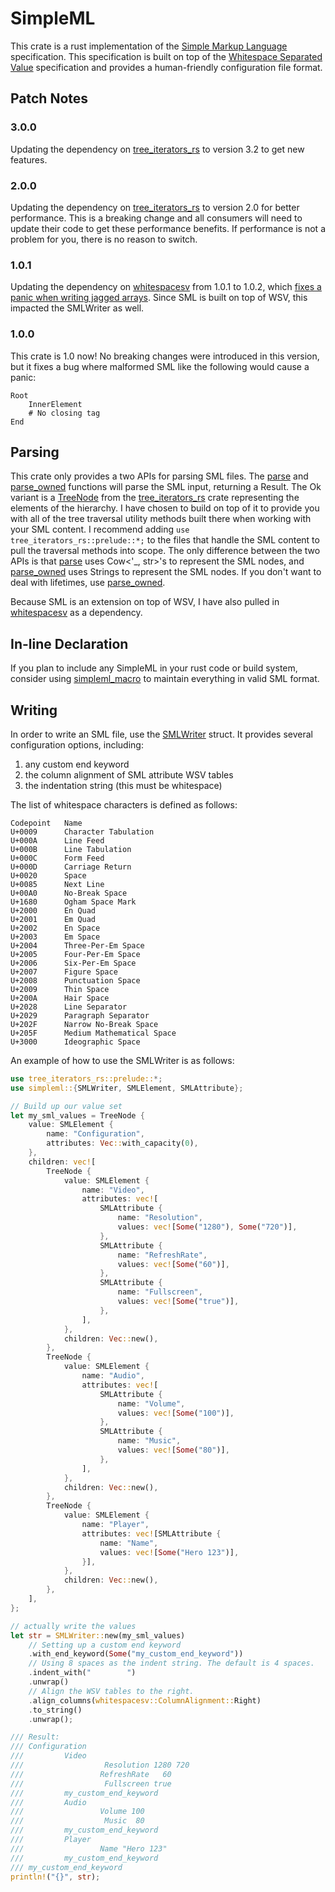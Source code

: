 # SimpleML

This crate is a rust implementation of the
[Simple Markup Language](https://www.simpleml.com/) specification. This
specification is built on top of the
[Whitespace Separated Value](https://dev.stenway.com/WSV/Specification.html)
specification and provides a human-friendly configuration file format.

## Patch Notes

### 3.0.0

Updating the dependency on
[tree_iterators_rs](https://crates.io/crates/tree_iterators_rs) to version 3.2
to get new features.

### 2.0.0

Updating the dependency on
[tree_iterators_rs](https://crates.io/crates/tree_iterators_rs) to version 2.0
for better performance. This is a breaking change and all consumers will need to
update their code to get these performance benefits. If performance is not a
problem for you, there is no reason to switch.

### 1.0.1

Updating the dependency on [whitespacesv](https://crates.io/crates/whitespacesv)
from 1.0.1 to 1.0.2, which
[fixes a panic when writing jagged arrays](https://github.com/mr-adult/WhitespaceSV/issues/1).
Since SML is built on top of WSV, this impacted the SMLWriter as well.

### 1.0.0

This crate is 1.0 now! No breaking changes were introduced in this version, but
it fixes a bug where malformed SML like the following would cause a panic:

```simpleml
Root
    InnerElement
    # No closing tag
End
```

## Parsing

This crate only provides a two APIs for parsing SML files. The
[parse](https://docs.rs/simpleml/latest/simpleml/fn.parse.html) and
[parse_owned](https://docs.rs/simpleml/latest/simpleml/fn.parse_owned.html)
functions will parse the SML input, returning a Result. The Ok variant is a
[TreeNode](https://docs.rs/tree_iterators_rs/latest/tree_iterators_rs/prelude/struct.TreeNode.html)
from the [tree_iterators_rs](https://crates.io/crates/tree_iterators_rs) crate
representing the elements of the hierarchy. I have chosen to build on top of it
to provide you with all of the tree traversal utility methods built there when
working with your SML content. I recommend adding
`use tree_iterators_rs::prelude::*;` to the files that handle the SML content to
pull the traversal methods into scope. The only difference between the two APIs
is that [parse](https://docs.rs/simpleml/latest/simpleml/fn.parse.html) uses
Cow<'_, str>'s to represent the SML nodes, and
[parse_owned](https://docs.rs/simpleml/latest/simpleml/fn.parse_owned.html) uses
Strings to represent the SML nodes. If you don't want to deal with lifetimes,
use [parse_owned](https://docs.rs/simpleml/latest/simpleml/fn.parse_owned.html).

Because SML is an extension on top of WSV, I have also pulled in
[whitespacesv](https://crates.io/crates/whitespacesv) as a dependency.

## In-line Declaration

If you plan to include any SimpleML in your rust code or build system, consider
using [simpleml_macro](https://crates.io/crates/simpleml_macro) to maintain
everything in valid SML format.

## Writing

In order to write an SML file, use the
[SMLWriter](https://docs.rs/simpleml/latest/simpleml/struct.SMLWriter.html)
struct. It provides several configuration options, including:

1. any custom end keyword
2. the column alignment of SML attribute WSV tables
3. the indentation string (this must be whitespace)

The list of whitespace characters is defined as follows:

```text
Codepoint 	Name
U+0009 	    Character Tabulation
U+000A 	    Line Feed
U+000B 	    Line Tabulation
U+000C 	    Form Feed
U+000D 	    Carriage Return
U+0020 	    Space
U+0085 	    Next Line
U+00A0 	    No-Break Space
U+1680 	    Ogham Space Mark
U+2000 	    En Quad
U+2001 	    Em Quad
U+2002 	    En Space
U+2003 	    Em Space
U+2004 	    Three-Per-Em Space
U+2005 	    Four-Per-Em Space
U+2006 	    Six-Per-Em Space
U+2007 	    Figure Space
U+2008 	    Punctuation Space
U+2009 	    Thin Space
U+200A 	    Hair Space
U+2028 	    Line Separator
U+2029 	    Paragraph Separator
U+202F 	    Narrow No-Break Space
U+205F 	    Medium Mathematical Space
U+3000 	    Ideographic Space
```

An example of how to use the SMLWriter is as follows:

```rust
use tree_iterators_rs::prelude::*;
use simpleml::{SMLWriter, SMLElement, SMLAttribute};

// Build up our value set
let my_sml_values = TreeNode {
    value: SMLElement {
        name: "Configuration",
        attributes: Vec::with_capacity(0),
    },
    children: vec![
        TreeNode {
            value: SMLElement {
                name: "Video",
                attributes: vec![
                    SMLAttribute {
                        name: "Resolution",
                        values: vec![Some("1280"), Some("720")],
                    },
                    SMLAttribute {
                        name: "RefreshRate",
                        values: vec![Some("60")],
                    },
                    SMLAttribute {
                        name: "Fullscreen",
                        values: vec![Some("true")],
                    },
                ],
            },
            children: Vec::new(),
        },
        TreeNode {
            value: SMLElement {
                name: "Audio",
                attributes: vec![
                    SMLAttribute {
                        name: "Volume",
                        values: vec![Some("100")],
                    },
                    SMLAttribute {
                        name: "Music",
                        values: vec![Some("80")],
                    },
                ],
            },
            children: Vec::new(),
        },
        TreeNode {
            value: SMLElement {
                name: "Player",
                attributes: vec![SMLAttribute {
                    name: "Name",
                    values: vec![Some("Hero 123")],
                }],
            },
            children: Vec::new(),
        },
    ],
};

// actually write the values
let str = SMLWriter::new(my_sml_values)
    // Setting up a custom end keyword
    .with_end_keyword(Some("my_custom_end_keyword"))
    // Using 8 spaces as the indent string. The default is 4 spaces.
    .indent_with("        ")
    .unwrap()
    // Align the WSV tables to the right.
    .align_columns(whitespacesv::ColumnAlignment::Right)
    .to_string()
    .unwrap();

/// Result:
/// Configuration
///         Video
///                  Resolution 1280 720
///                 RefreshRate   60
///                  Fullscreen true
///         my_custom_end_keyword
///         Audio
///                 Volume 100
///                  Music  80
///         my_custom_end_keyword
///         Player
///                 Name "Hero 123"
///         my_custom_end_keyword
/// my_custom_end_keyword
println!("{}", str);
```

